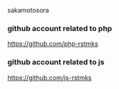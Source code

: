 sakamotosora

### github account related to php

https://github.com/php-rstmks

### github account related to js

https://github.com/js-rstmks

